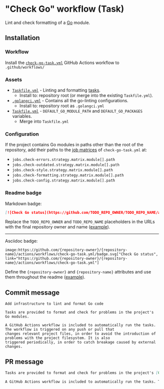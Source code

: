 # "Check Go" workflow (Task)

Lint and check formatting of a [Go](https://golang.org/) module.

## Installation

### Workflow

Install the [`check-go-task.yml`](check-go-task.yml) GitHub Actions workflow to `.github/workflows/`

### Assets

- [`Taskfile.yml`](assets/check-go-task/Taskfile.yml) - Linting and formatting [tasks](https://taskfile.dev/).
  - Install to: repository root (or merge into the existing `Taskfile.yml`).
- [`.golangci.yml`](assets/go/.golangci.yml) - Contains all the go-linting configurations.
  - Install to: repository root as `.golangci.yml`
- [`Taskfile.yml`](assets/go-task/Taskfile.yml) - `DEFAULT_GO_MODULE_PATH` and `DEFAULT_GO_PACKAGES` variables.
  - Merge into `Taskfile.yml`

### Configuration

If the project contains Go modules in paths other than the root of the repository, add their paths to the [job matrices](https://docs.github.com/actions/reference/workflows-and-actions/workflow-syntax#jobsjob_idstrategymatrix) of `check-go-task.yml` at:

- `jobs.check-errors.strategy.matrix.module[].path`
- `jobs.check-outdated.strategy.matrix.module[].path`
- `jobs.check-style.strategy.matrix.module[].path`
- `jobs.check-formatting.strategy.matrix.module[].path`
- `jobs.check-config.strategy.matrix.module[].path`

### Readme badge

Markdown badge:

```markdown
[![Check Go status](https://github.com/TODO_REPO_OWNER/TODO_REPO_NAME/actions/workflows/check-go-task.yml/badge.svg)](https://github.com/TODO_REPO_OWNER/TODO_REPO_NAME/actions/workflows/check-go-task.yml)
```

Replace the `TODO_REPO_OWNER` and `TODO_REPO_NAME` placeholders in the URLs with the final repository owner and name ([example](https://raw.githubusercontent.com/arduino-libraries/ArduinoIoTCloud/master/README.md)).

---

Asciidoc badge:

```adoc
image:https://github.com/{repository-owner}/{repository-name}/actions/workflows/check-go-task.yml/badge.svg["Check Go status", link="https://github.com/{repository-owner}/{repository-name}/actions/workflows/check-go-task.yml"]
```

Define the `{repository-owner}` and `{repository-name}` attributes and use them throughout the readme ([example](https://raw.githubusercontent.com/arduino-libraries/WiFiNINA/master/README.adoc)).

## Commit message

```
Add infrastructure to lint and format Go code

Tasks are provided to format and check for problems in the project's Go modules.

A GitHub Actions workflow is included to automatically run the tasks. The workflow is triggered on any push or pull that
changes relevant project files, in order to avoid the introduction of problems with the project filesystem. It is also
triggered periodically, in order to catch breakage caused by external changes.
```

## PR message

```markdown
Tasks are provided to format and check for problems in the project's [Go](https://golang.org/) modules.

A GitHub Actions workflow is included to automatically run the tasks. The workflow is triggered on any push or pull that changes relevant project files, in order to avoid the introduction of problems with the project filesystem. It is also triggered periodically, in order to catch breakage caused by external changes.
```
